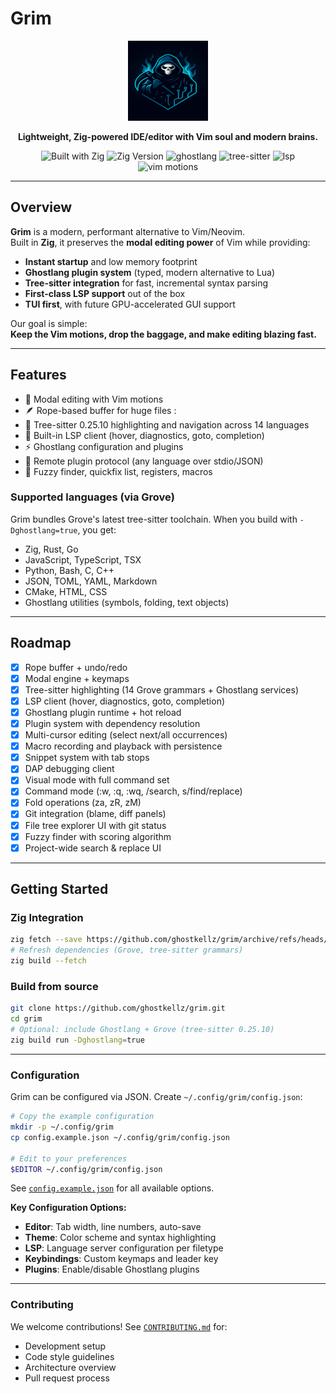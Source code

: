 # Grim

<div align="center">
  <img src="assets/icons/grim-reaper-distro.png" alt="grim logo" width="128" height="128">

**Lightweight, Zig-powered IDE/editor with Vim soul and modern brains.**

![Built with Zig](https://img.shields.io/badge/Built%20with-Zig-yellow?logo=zig)
![Zig Version](https://img.shields.io/badge/Zig-0.16.0--dev-orange?logo=zig)
![ghostlang](https://img.shields.io/badge/Plugins-ghostlang-navyblue)
![tree-sitter](https://img.shields.io/badge/Parsing-TreeSitter-green)
![lsp](https://img.shields.io/badge/LanguageServer-LSP-orange)
![vim motions](https://img.shields.io/badge/Keybindings-Vim%20Motions-blue)

</div>

---

## Overview

**Grim** is a modern, performant alternative to Vim/Neovim.  
Built in **Zig**, it preserves the **modal editing power** of Vim while providing:

- **Instant startup** and low memory footprint  
- **Ghostlang plugin system** (typed, modern alternative to Lua)  
- **Tree-sitter integration** for fast, incremental syntax parsing  
- **First-class LSP support** out of the box  
- **TUI first**, with future GPU-accelerated GUI support  

Our goal is simple:  
**Keep the Vim motions, drop the baggage, and make editing blazing fast.**

---

## Features

- 🔑 Modal editing with Vim motions  
- 🪶 Rope-based buffer for huge files  :
- 🌲 Tree-sitter 0.25.10 highlighting and navigation across 14 languages  
- 📡 Built-in LSP client (hover, diagnostics, goto, completion)  
- ⚡ Ghostlang configuration and plugins  
- 🔌 Remote plugin protocol (any language over stdio/JSON)  
- 📂 Fuzzy finder, quickfix list, registers, macros  

### Supported languages (via Grove)

Grim bundles Grove's latest tree-sitter toolchain. When you build with `-Dghostlang=true`, you get:

- Zig, Rust, Go
- JavaScript, TypeScript, TSX
- Python, Bash, C, C++
- JSON, TOML, YAML, Markdown
- CMake, HTML, CSS
- Ghostlang utilities (symbols, folding, text objects)

---

## Roadmap

- [x] Rope buffer + undo/redo
- [x] Modal engine + keymaps
- [x] Tree-sitter highlighting (14 Grove grammars + Ghostlang services)
- [x] LSP client (hover, diagnostics, goto, completion)
- [x] Ghostlang plugin runtime + hot reload
- [x] Plugin system with dependency resolution
- [x] Multi-cursor editing (select next/all occurrences)
- [x] Macro recording and playback with persistence
- [x] Snippet system with tab stops
- [x] DAP debugging client
- [x] Visual mode with full command set
- [x] Command mode (:w, :q, :wq, /search, s/find/replace)
- [x] Fold operations (za, zR, zM)
- [x] Git integration (blame, diff panels)
- [x] File tree explorer UI with git status
- [x] Fuzzy finder with scoring algorithm
- [x] Project-wide search & replace UI  

---

## Getting Started

### Zig Integration
```bash
zig fetch --save https://github.com/ghostkellz/grim/archive/refs/heads/main.tar.gz
# Refresh dependencies (Grove, tree-sitter grammars)
zig build --fetch
```
### Build from source
```bash
git clone https://github.com/ghostkellz/grim.git
cd grim
# Optional: include Ghostlang + Grove (tree-sitter 0.25.10)
zig build run -Dghostlang=true
```
---

### Configuration

Grim can be configured via JSON. Create `~/.config/grim/config.json`:

```bash
# Copy the example configuration
mkdir -p ~/.config/grim
cp config.example.json ~/.config/grim/config.json

# Edit to your preferences
$EDITOR ~/.config/grim/config.json
```

See [`config.example.json`](config.example.json) for all available options.

**Key Configuration Options:**
- **Editor**: Tab width, line numbers, auto-save
- **Theme**: Color scheme and syntax highlighting
- **LSP**: Language server configuration per filetype
- **Keybindings**: Custom keymaps and leader key
- **Plugins**: Enable/disable Ghostlang plugins

---

### Contributing

We welcome contributions! See [`CONTRIBUTING.md`](CONTRIBUTING.md) for:
- Development setup
- Code style guidelines
- Architecture overview
- Pull request process

 
